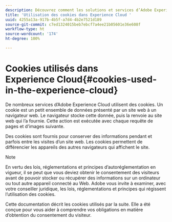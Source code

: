 ```yaml
---
description: Découvrez comment les solutions et services d’Adobe Experience Cloud utilisent les cookies.
title: 'Utilisation des cookies dans Experience Cloud '
uuid: 4255a13a-917b-4b5f-a7d4-4b2e7521d189
source-git-commit: c7ed1324015beb7ebcf7a4ee21b05601e36e608f
workflow-type: ht
source-wordcount: '174'
ht-degree: 100%

---
```



# Cookies utilisés dans Experience Cloud{#cookies-used-in-the-experience-cloud}

De nombreux services d’Adobe Experience Cloud utilisent des cookies. Un cookie est un petit ensemble de données présenté par un site web à un navigateur web. Le navigateur stocke cette donnée, puis la renvoie au site web qui l’a fournie. Cette action est exécutée avec chaque requête de pages et d’images suivante.

Des cookies sont fournis pour conserver des informations pendant et parfois entre les visites d’un site web. Les cookies permettent de différencier les appareils des autres navigateurs qui affichent le site.

>[!NOTE]
>
>En vertu des lois, réglementations et principes d’autoréglementation en vigueur, il se peut que vous deviez obtenir le consentement des visiteurs avant de pouvoir stocker ou récupérer des informations sur un ordinateur ou tout autre appareil connecté au Web. Adobe vous invite à examiner, avec votre conseiller juridique, les lois, réglementations et principes qui régissent l’utilisation des cookies.

Cette documentation décrit les cookies utilisés par la suite. Elle a été conçue pour vous aider à comprendre vos obligations en matière d’obtention du consentement du visiteur.

